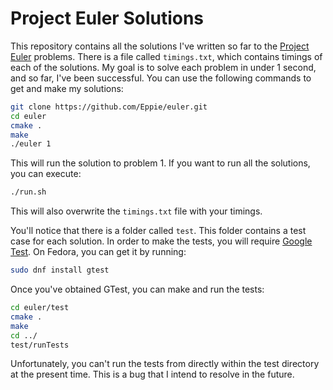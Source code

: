 # Project Euler Solutions

This repository contains all the solutions I've written so far to the [Project Euler](https://projecteuler.net/) problems.
There is a file called `timings.txt`, which contains timings of each of the solutions. My goal is to solve each problem in under 1 second, and so far, I've been successful.
You can use the following commands to get and make my solutions:
```bash
git clone https://github.com/Eppie/euler.git
cd euler
cmake .
make
./euler 1
```
This will run the solution to problem 1. If you want to run all the solutions, you can execute:
```bash
./run.sh
```
This will also overwrite the `timings.txt` file with your timings.

You'll notice that there is a folder called `test`. This folder contains a test case for each solution. In order to make the tests, you will require [Google Test](https://github.com/google/googletest). On Fedora, you can get it by running:
```bash
sudo dnf install gtest
```
Once you've obtained GTest, you can make and run the tests:
```bash
cd euler/test
cmake .
make
cd ../
test/runTests
```
Unfortunately, you can't run the tests from directly within the test directory at the present time. This is a bug that I intend to resolve in the future.
